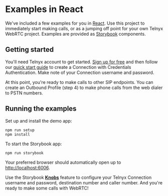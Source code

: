 # Examples in React

We've included a few examples for you in [React](https://reactjs.org/). Use this project to immediately start making calls, or as a jumping off point for your own Telnyx WebRTC project. Examples are provided as [Storybook](https://storybook.js.org/) components.

## Getting started

You'll need Telnyx account to get started. [Sign up for free](https://telnyx.com/sign-up) and then follow our [quick start guide](https://developers.telnyx.com/docs/v2/sip-trunking/quickstarts/portal-setup) to create a Connection with Credentials Authentication. Make note of your Connection username and password.

At this point, you're ready to make calls to other SIP endpoints. You can create an Outbound Profile (step 4) to make phone calls from the web dialer to PSTN numbers.

## Running the examples

Set up and install the demo app:

```
npm run setup
npm install
```

To start the Storybook app:

```
npm run storybook
```

Your preferred browser should automatically open up to <http://localhost:6006>.

Use the Storybook [**Knobs**](https://github.com/storybookjs/storybook/tree/master/addons/knobs) feature to configure your Telnyx Connection username and password, destination number and caller number. And you're ready to make some calls with WebRTC!
